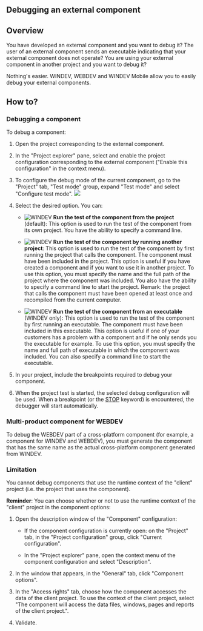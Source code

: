 


## Debugging an external component
			



<a name="NOTE1"></a>
<a name="NOTE1_1"></a>


## Overview
<a name="overview_ELTTEXTE000181"></a>
You have developed an external component and you want to debug it? The user of an external component sends an executable indicating that your external component does not operate? You are using your external component in another project and you want to debug it?

Nothing's easier. WINDEV, WEBDEV and WINDEV Mobile allow you to easily debug your external components.

<a name="NOTE2"></a>
<a name="NOTE2_1"></a>


## How to?
<a name="how_ELTTEXTE000205"></a>


### Debugging a component
<a name="debugging_component_ELTPARAGRAPHE000020"></a>

To debug a component:

1. Open the project corresponding to the external component.

2. In the "Project explorer" pane, select and enable the project configuration corresponding to the external component ("Enable this configuration" in the context menu).  

3. To configure the debug mode of the current component, go to the "Project" tab, "Test mode" group, expand "Test mode" and select "Configure test mode".
![](https://doc.pcsoft.fr/en-US/images/image.awp?langid=3&name=Composant_debog.gif)


4. Select the desired option. You can:

	- ![WINDEV](https://doc.pcsoft.fr/ext/images/us/WD.png) **Run the test of the component from the project** (default):
			This option is used to run the test of the component from its own project. You have the ability to specify a command line.

	- ![WINDEV](https://doc.pcsoft.fr/ext/images/us/WD.png) **Run the test of the component by running another project**: 
			This option is used to run the test of the component by first running the project that calls the component. The component must have been included in the project. This option is useful if you have created a component and if you want to use it in another project.
			To use this option, you must specify the name and the full path of the project where the component was included. You also have the ability to specify a command line to start the project.
			Remark: the project that calls the component must have been opened at least once and recompiled from the current computer.

	- ![WINDEV](https://doc.pcsoft.fr/ext/images/us/WD.png) **Run the test of the component from an executable** (WINDEV only): 
			This option is used to run the test of the component by first running an executable. The component must have been included in this executable. This option is useful if one of your customers has a problem with a component and if he only sends you the executable for example.
			To use this option, you must specify the name and full path of executable in which the component was included. You can also specify a command line to start the executable.




5. In your project, include the breakpoints required to debug your component.

6. When the project test is started, the selected debug configuration will be used. When a breakpoint (or the [STOP](../Motscles/1511014.md) keyword) is encountered, the debugger will start automatically.



<a name="NOTE2_2"></a>


### Multi-product component for WEBDEV
<a name="multiproduct_component_for_webdev_ELTPARAGRAPHE000095"></a>

To debug the WEBDEV part of a cross-platform component (for example, a component for WINDEV and WEBDEV), you must generate the component that has the same name as the actual cross-platform component generated from WINDEV.
<a name="NOTE2_3"></a>


### Limitation
<a name="limitation_ELTPARAGRAPHE000102"></a>

You cannot debug components that use the runtime context of the "client" project (i.e. the project that uses the component).

**Reminder**: You can choose whether or not to use the runtime context of the "client" project in the component options: 

1. Open the description window of the "Component" configuration: 

	- If the component configuration is currently open: on the "Project" tab, in the "Project configuration" group, click "Current configuration".

	- In the "Project explorer" pane, open the context menu of the component configuration and select "Description". 




2. In the window that appears, in the "General" tab, click "Component options". 

3. In the "Access rights" tab, choose how the component accesses the data of the client project. To use the context of the client project, select "The component will access the data files, windows, pages and reports of the client project.".

4. Validate. 





